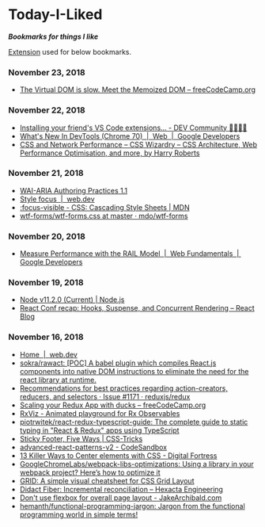 # Today-I-Liked
***Bookmarks for things I like***

[Extension](https://chrome.google.com/webstore/detail/like-on-github/fbkngleiiccokoifohhjhlagkejlphkj) used for below bookmarks.






### November 23, 2018 
- [The Virtual DOM is slow. Meet the Memoized DOM – freeCodeCamp.org](https://medium.freecodecamp.org/the-virtual-dom-is-slow-meet-the-memoized-dom-bb19f546cc52) 
### November 22, 2018 
- [Installing your friend's VS Code extensions... - DEV Community 👩‍💻👨‍💻](https://dev.to/larsklopstra/installing-your-friends-vs-code-extensions-44b) 
- [What's New In DevTools (Chrome 70)  |  Web  |  Google Developers](https://developers.google.com/web/updates/2018/08/devtools#nodes) 
- [CSS and Network Performance – CSS Wizardry – CSS Architecture, Web Performance Optimisation, and more, by Harry Roberts](https://csswizardry.com/2018/11/css-and-network-performance/) 
### November 21, 2018 
- [WAI-ARIA Authoring Practices 1.1](https://www.w3.org/TR/wai-aria-practices/) 
- [Style focus  |  web.dev](https://web.dev/accessible/style-focus) 
- [:focus-visible - CSS: Cascading Style Sheets | MDN](https://developer.mozilla.org/en-US/docs/Web/CSS/:focus-visible) 
- [wtf-forms/wtf-forms.css at master · mdo/wtf-forms](https://github.com/mdo/wtf-forms/blob/master/wtf-forms.css) 
### November 20, 2018 
- [Measure Performance with the RAIL Model  |  Web Fundamentals  |  Google Developers](https://developers.google.com/web/fundamentals/performance/rail) 
### November 19, 2018 
- [Node v11.2.0 (Current) | Node.js](https://nodejs.org/en/blog/release/v11.2.0/) 
- [React Conf recap: Hooks, Suspense, and Concurrent Rendering – React Blog](https://reactjs.org/blog/2018/11/13/react-conf-recap.html) 
### November 16, 2018 
- [Home  |  web.dev](https://web.dev/) 
- [sokra/rawact: [POC] A babel plugin which compiles React.js components into native DOM instructions to eliminate the need for the react library at runtime.](https://github.com/sokra/rawact) 
- [Recommendations for best practices regarding action-creators, reducers, and selectors · Issue #1171 · reduxjs/redux](https://github.com/reduxjs/redux/issues/1171) 
- [Scaling your Redux App with ducks – freeCodeCamp.org](https://medium.freecodecamp.org/scaling-your-redux-app-with-ducks-6115955638be) 
- [RxViz - Animated playground for Rx Observables](https://rxviz.com/) 
- [piotrwitek/react-redux-typescript-guide: The complete guide to static typing in "React & Redux" apps using TypeScript](https://github.com/piotrwitek/react-redux-typescript-guide) 
- [Sticky Footer, Five Ways | CSS-Tricks](https://css-tricks.com/couple-takes-sticky-footer/) 
- [advanced-react-patterns-v2 - CodeSandbox](https://codesandbox.io/s/github/kentcdodds/advanced-react-patterns-v2/tree/egghead/?from-embed) 
- [13 Killer Ways to Center elements with CSS - Digital Fortress](https://digitalfortress.tech/tricks/13-killer-ways-to-center-elements-with-css/) 
- [GoogleChromeLabs/webpack-libs-optimizations: Using a library in your webpack project? Here’s how to optimize it](https://github.com/GoogleChromeLabs/webpack-libs-optimizations#react) 
- [GRID: A simple visual cheatsheet for CSS Grid Layout](http://grid.malven.co/) 
- [Didact Fiber: Incremental reconciliation – Hexacta Engineering](https://engineering.hexacta.com/didact-fiber-incremental-reconciliation-b2fe028dcaec) 
- [Don't use flexbox for overall page layout - JakeArchibald.com](https://jakearchibald.com/2014/dont-use-flexbox-for-page-layout/) 
- [hemanth/functional-programming-jargon: Jargon from the functional programming world in simple terms!](https://github.com/hemanth/functional-programming-jargon) 
